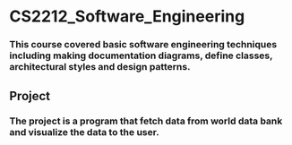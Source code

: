 # CS2212_Software_Engineering
### This course covered basic software engineering techniques including making documentation diagrams, define classes, architectural styles and design patterns.
## Project
### The project is a program that fetch data from world data bank and visualize the data to the user.
